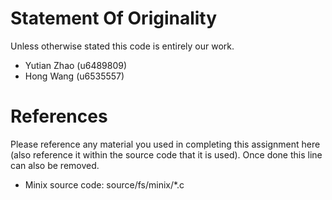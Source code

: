 # Statement Of Originality

Unless otherwise stated this code is entirely our work. 
+ Yutian Zhao (u6489809)
+ Hong Wang (u6535557)

# References

Please reference any material you used in completing this assignment here (also reference it within the source code that it is used).   Once done this line can also be removed. 

+ Minix source code: source/fs/minix/*.c